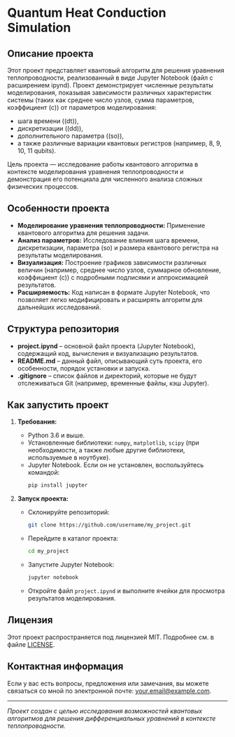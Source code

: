 # Quantum Heat Conduction Simulation

## Описание проекта

Этот проект представляет квантовый алгоритм для решения уравнения теплопроводности, реализованный в виде Jupyter Notebook (файл с расширением ipynd). Проект демонстрирует численные результаты моделирования, показывая зависимости различных характеристик системы (таких как среднее число узлов, сумма параметров, коэффициент \(c\)) от параметров моделирования:
- шага времени (\(dt\)),
- дискретизации (\(dd\)),
- дополнительного параметра (\(so\)),
- а также различные вариации квантовых регистров (например, 8, 9, 10, 11 qubits).

Цель проекта — исследование работы квантового алгоритма в контексте моделирования уравнения теплопроводности и демонстрация его потенциала для численного анализа сложных физических процессов.

## Особенности проекта

- **Моделирование уравнения теплопроводности:** Применение квантового алгоритма для решения задачи.
- **Анализ параметров:** Исследование влияния шага времени, дискретизации, параметра \(so\) и размера квантового регистра на результаты моделирования.
- **Визуализация:** Построение графиков зависимости различных величин (например, среднее число узлов, суммарное обновление, коэффициент \(c\)) с подробными подписями и аппроксимацией результатов.
- **Расширяемость:** Код написан в формате Jupyter Notebook, что позволяет легко модифицировать и расширять алгоритм для дальнейших исследований.

## Структура репозитория

- **project.ipynd** – основной файл проекта (Jupyter Notebook), содержащий код, вычисления и визуализацию результатов.
- **README.md** – данный файл, описывающий суть проекта, его особенности, порядок установки и запуска.
- **.gitignore** – список файлов и директорий, которые не будут отслеживаться Git (например, временные файлы, кэш Jupyter).

## Как запустить проект

1. **Требования:**
   - Python 3.6 и выше.
   - Установленные библиотеки: `numpy`, `matplotlib`, `scipy` (при необходимости, а также любые другие библиотеки, используемые в ноутбуке).
   - Jupyter Notebook. Если он не установлен, воспользуйтесь командой:
     ```bash
     pip install jupyter
     ```

2. **Запуск проекта:**
   - Склонируйте репозиторий:
     ```bash
     git clone https://github.com/username/my_project.git
     ```
   - Перейдите в каталог проекта:
     ```bash
     cd my_project
     ```
   - Запустите Jupyter Notebook:
     ```bash
     jupyter notebook
     ```
   - Откройте файл `project.ipynd` и выполните ячейки для просмотра результатов моделирования.

## Лицензия

Этот проект распространяется под лицензией MIT. Подробнее см. в файле [LICENSE](LICENSE).

## Контактная информация

Если у вас есть вопросы, предложения или замечания, вы можете связаться со мной по электронной почте: your.email@example.com.

---

*Проект создан с целью исследования возможностей квантовых алгоритмов для решения дифференциальных уравнений в контексте теплопроводности.*
